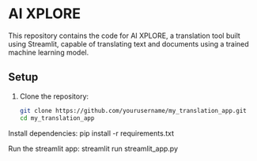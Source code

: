 # AI XPLORE

This repository contains the code for AI XPLORE, a translation tool built using Streamlit, capable of translating text and documents using a trained machine learning model.

## Setup

1. Clone the repository:
   ```bash
   git clone https://github.com/yourusername/my_translation_app.git
   cd my_translation_app

Install dependencies: 
pip install -r requirements.txt

Run the streamlit app: 
streamlit run streamlit_app.py
